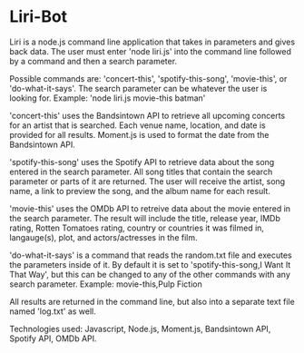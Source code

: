 # Liri-Bot
Liri is a node.js command line application that takes in parameters and gives back data. The user must enter 'node liri.js' into the command line followed by a command and then a search parameter.

Possible commands are: 'concert-this', 'spotify-this-song', 'movie-this', or 'do-what-it-says'. The search parameter can be whatever the user is looking for. 
Example: 'node liri.js movie-this batman'

'concert-this' uses the Bandsintown API to retrieve all upcoming concerts for an artist that is searched. Each venue name, location, and date is provided for all results. Moment.js is used to format the date from the Bandsintown API.

'spotify-this-song' uses the Spotify API to retrieve data about the song entered in the search parameter. All song titles that contain the search parameter or parts of it are returned. The user will receive the artist, song name, a link to preview the song, and the album name for each result.

'movie-this' uses the OMDb API to retreive data about the movie entered in the search parameter. The result will include the title, release year, IMDb rating, Rotten Tomatoes rating, country or countries it was filmed in, langauge(s), plot, and actors/actresses in the film.

'do-what-it-says' is a command that reads the random.txt file and executes the parameters inside of it. By default it is set to 'spotify-this-song,I Want It That Way', but this can be changed to any of the other commands with any search parameter. 
Example: movie-this,Pulp Fiction

All results are returned in the command line, but also into a separate text file named 'log.txt' as well.

Technologies used: Javascript, Node.js, Moment.js, Bandsintown API, Spotify API, OMDb API.